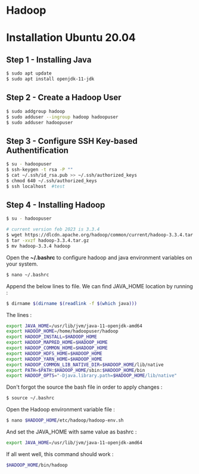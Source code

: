 # Hadoop

# Installation Ubuntu 20.04

## Step 1 - Installing Java

```bash
$ sudo apt update
$ sudo apt install openjdk-11-jdk
```

## Step 2 - Create a Hadoop User

```bash
$ sudo addgroup hadoop
$ sudo adduser --ingroup hadoop hadoopuser
$ sudo adduser hadoopuser
```

## Step 3 - Configure SSH Key-based Authentification

```bash
$ su - hadoopuser
$ ssh-keygen -t rsa -P ""
$ cat ~/.ssh/id_rsa.pub >> ~/.ssh/authorized_keys
$ chmod 640 ~/.ssh/authorized_keys
$ ssh localhost  #test
```

## Step 4 - Installing Hadoop

```bash
$ su - hadoopuser

# current version feb 2023 is 3.3.4
$ wget https://dlcdn.apache.org/hadoop/common/current/hadoop-3.3.4.tar.gz
$ tar -xvzf hadoop-3.3.4.tar.gz
$ mv hadoop-3.3.4 hadoop
```

Open the **~/.bashrc** to configure hadoop and java environment variables on your system.

```bash
$ nano ~/.bashrc
```

Append the below lines to file. We can find JAVA_HOME location by running :

```bash
$ dirname $(dirname $(readlink -f $(which java)))
```

The lines : 

```bash
export JAVA_HOME=/usr/lib/jvm/java-11-openjdk-amd64
export HADOOP_HOME=/home/hadoopuser/hadoop
export HADOOP_INSTALL=$HADOOP_HOME
export HADOOP_MAPRED_HOME=$HADOOP_HOME
export HADOOP_COMMON_HOME=$HADOOP_HOME
export HADOOP_HDFS_HOME=$HADOOP_HOME
export HADOOP_YARN_HOME=$HADOOP_HOME
export HADOOP_COMMON_LIB_NATIVE_DIR=$HADOOP_HOME/lib/native
export PATH=$PATH:$HADOOP_HOME/sbin:$HADOOP_HOME/bin
export HADOOP_OPTS="-Djava.library.path=$HADOOP_HOME/lib/native"
```

Don't forgot the source the bash file in order to apply changes :

```bash
$ source ~/.bashrc
```

Open the Hadoop environment variable file :

```bash
$ nano $HADOOP_HOME/etc/hadoop/hadoop-env.sh
```

And set the JAVA_HOME with same value as bashrc :

```bash
export JAVA_HOME=/usr/lib/jvm/java-11-openjdk-amd64
```

If all went well, this command should work :

```bash
$HADOOP_HOME/bin/hadoop
```